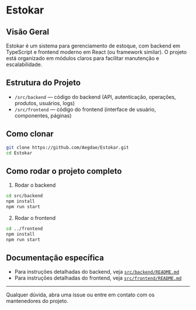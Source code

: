 # Estokar

## Visão Geral

Estokar é um sistema para gerenciamento de estoque, com backend em TypeScript e frontend moderno em React (ou framework similar). O projeto está organizado em módulos claros para facilitar manutenção e escalabilidade.

## Estrutura do Projeto

- `/src/backend` — código do backend (API, autenticação, operações, produtos, usuários, logs)
- `/src/frontend` — código do frontend (interface de usuário, componentes, páginas)

## Como clonar

```bash
git clone https://github.com/Aegdae/Estokar.git
cd Estokar
```

## Como rodar o projeto completo

1. Rodar o backend

```bash
cd src/backend
npm install
npm run start
```

2. Rodar o frontend

```bash
cd ../frontend
npm install
npm run start
```

## Documentação específica

- Para instruções detalhadas do backend, veja [`src/backend/README.md`](src/backend/README.md)
- Para instruções detalhadas do frontend, veja [`src/frontend/README.md`](src/frontend/README.md)

---

Qualquer dúvida, abra uma issue ou entre em contato com os mantenedores do projeto.
